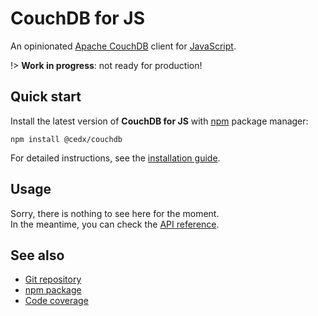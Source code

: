 # CouchDB for JS
An opinionated [Apache CouchDB](https://couchdb.apache.org) client for [JavaScript](https://developer.mozilla.org/docs/Web/JavaScript).

!> **Work in progress**: not ready for production!

## Quick start
Install the latest version of **CouchDB for JS** with [npm](https://getcomposer.org) package manager:

```shell
npm install @cedx/couchdb
```

For detailed instructions, see the [installation guide](installation.md).

## Usage
Sorry, there is nothing to see here for the moment.  
In the meantime, you can check the [API reference](api/).

## See also
- [Git repository](https://github.com/cedx/couchdb.js)
- [npm package](https://www.npmjs.com/package/@cedx/couchdb)
- [Code coverage](https://app.codecov.io/gh/cedx/couchdb.js)
